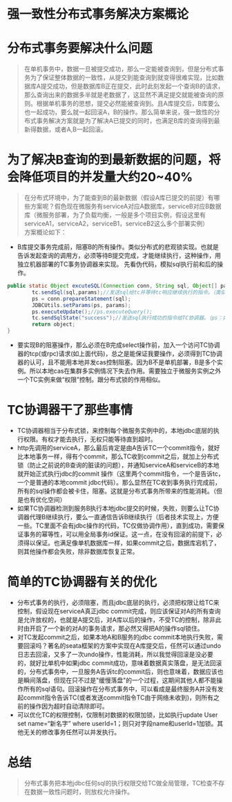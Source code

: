 # 强一致性分布式事务解决方案概论

# 分布式事务要解决什么问题
>在单机事务中，数据一旦被提交成功，那么一定能被查询到，但是分布式事务为了保证整体数据的一致性，从提交到能查询到就变得很难实现，比如数据库A提交成功，但是数据库B正在提交，此时此刻发起一个查询B的请求，那么查询出来的数据多半就是老数据了，这显然不满足提交就能被查询的原则。根据单机事务的思想，提交必然能被查询到。且A库提交后，B库要么也一起成功，要么就一起回滚A，B的操作。那么简单来说，强一致性的分布式事务解决方案就是为了解决A已提交的同时，也满足B库的查询得到最新得数据，或者A,B一起回滚。

# 为了解决B查询的到最新数据的问题，将会降低项目的并发量大约20~40%

>在分布式环境中，为了能查到B的最新数据（假设A库已提交的前提）有哪些方案呢？假色现在微服务有serviceA对应A数据库，serviceB对应B数据库（微服务部署，为了负载均衡，一般是多个项目实例，假设这里有serviceA1，serviceA2，serviceB1，serviceB2这么多个部署实例）  
方案概论如下：  
- B库提交事务完成前，阻塞B的所有操作。类似分布式的悲观锁实现。也就是告诉发起查询的调用方，必须等待B提交完成，才能继续执行，这种操作，用独立机器部署的TC事务协调器来实现。
先看伪代码，模拟sql执行前和后的操作。
```java
public static Object excuteSQL(Connection conn, String sql, Object[] params) throws Exception {
        tc.sendSql(sql,params);//发送sql给tc并等待tc响应继续执行的指令。（类似加了一个分布式锁）
        ps = conn.prepareStatement(sql);
        JDBCUtils.setParams(ps, params);
        ps.executeUpdate();//ps.executeQuery();
        tc.sendSqlState("success");//发送sql执行成功的指令给TC协调器。（ps：如果是ps.executeQuery();查询语句，这一步可以省略）
        return object;
}
```
- 要实现B的阻塞操作，那么必须在B完成select操作前，加入一个访问TC协调器的tcp(或rpc)请求(如上面代码)，总之是能保证我要操作，必须得到TC协调器的认可，且不能用本地并发cas控制阻塞。因为B不是单机部署，B是多个实例。所以本地cas在集群多实例情况下失去作用。需要独立于微服务实例之外一个TC实例来做“权限”控制。跟分布式锁的作用相似。

# TC协调器干了那些事情
- TC协调器相当于分布式锁，来控制每个微服务实例中的，本地jdbc底层的执行权限。有权才能去执行，无权只能等待直到超时。  
- http先调用的serviceA，那么最后肯定是由A告诉TC一个commit指令，就好比本地事务一样，得有个commit，那么TC收到commit之后，就加上分布式锁（防止之前说的B查询的脏读的问题），并通知serviceA和serviceB的本地就开始正式执行jdbc的commit 操作（这里两个commit指令，一个是告诉tc，一个是普通的本地commit jdbc代码）。那么显然在TC收到事务执行完成前，所有的sql操作都会被卡住，阻塞。这就是分布式事务所带来的性能消耗。（但是也有优化空间）  
- 如果TC协调器检测到服务B执行本地jdbc提交的时候，失败，则要么让TC协调器代理B继续执行，要么一直通信告诉B继续执行（后者技术实现上，方便一些。TC里面不会有jdbc操作的代码，TC仅做协调作用），直到成功，需要保证事务的幂等性，可以用全局事务id保证。这一点，在没有回滚的前提下，必须得以保证。也满足像单机数据库一样，如果commit之后，数据库宕机了，则其他操作都会失败，除非数据库恢复正常。

# 简单的TC协调器有关的优化
- 分布式事务的执行，必须阻塞，而且jdbc底层的执行，必须把权限让给TC来控制，假设现在serviceA真正jdbc commit完成，则应该保证对A的所有查询是允许放权的，也就是A提交后，对A库以后的操作，不受TC的控制，除非此时由开启了一个新的对A的事务请求，那必然又得把A的操作sql锁住。  
- 对TC发起commit之后，如果本地A和B服务的jdbc commit本地执行失败，需要回滚吗？著名的seata框架的方案中实现在A库提交后，任然可以通过undo日志去回滚，又多了一次undo操作，性能消耗，所以我觉得回滚是没必要的，就好比单机中如果jdbc commit成功，意味着数据真实落盘，是无法回滚的，分布式事务中，一旦服务A告诉tc的commit后，则也意味着，数据应该也是瞬间落盘，但现在只不过是"缓慢落盘"的一个过程，这期间其他人都不能操作所有的sql语句。回滚操作在分布式事务中，可以看成是最终服务A并没有发起commit指令告诉TC(或者发送commit指令TC由于网络未收到)，则所有之前的操作因为超时自动清除即可。  
- 可以优化TC的权限控制，仅限制对数据的权限加锁，比如执行update User set name=“新名字”  where userId=1；则只对字段name和userId=1加锁。其他无关的修改事务任然可以并发执行。
# 总结
>分布式事务把本地jdbc任何sql的执行权限交给TC做全局管理，TC检查不存在数据一致性问题时，则放权允许操作。
